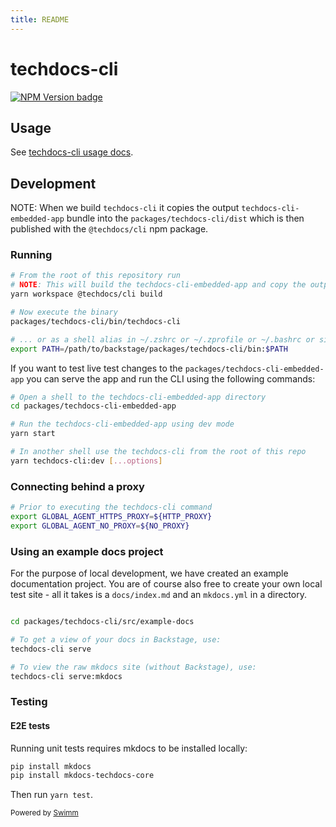 ```yaml
---
title: README
---
```

# techdocs-cli

[![NPM Version badge](https://img.shields.io/npm/v/@techdocs/cli)](https://www.npmjs.com/package/@techdocs/cli)

## Usage

See [techdocs-cli usage docs](https://backstage.io/docs/features/techdocs/cli).

## Development

NOTE: When we build `techdocs-cli` it copies the output `techdocs-cli-embedded-app` bundle into the `packages/techdocs-cli/dist` which is then published with the `@techdocs/cli` npm package.

### Running

```sh
# From the root of this repository run
# NOTE: This will build the techdocs-cli-embedded-app and copy the output into the cli dist directory
yarn workspace @techdocs/cli build

# Now execute the binary
packages/techdocs-cli/bin/techdocs-cli

# ... or as a shell alias in ~/.zshrc or ~/.zprofile or ~/.bashrc or similar
export PATH=/path/to/backstage/packages/techdocs-cli/bin:$PATH
```

If you want to test live test changes to the `packages/techdocs-cli-embedded-app` you can serve the app and run the CLI using the following commands:

```sh
# Open a shell to the techdocs-cli-embedded-app directory
cd packages/techdocs-cli-embedded-app

# Run the techdocs-cli-embedded-app using dev mode
yarn start

# In another shell use the techdocs-cli from the root of this repo
yarn techdocs-cli:dev [...options]
```

### Connecting behind a proxy

```sh
# Prior to executing the techdocs-cli command
export GLOBAL_AGENT_HTTPS_PROXY=${HTTP_PROXY}
export GLOBAL_AGENT_NO_PROXY=${NO_PROXY}
```

### Using an example docs project

For the purpose of local development, we have created an example documentation project. You are of course also free to create your own local test site - all it takes is a `docs/index.md` and an `mkdocs.yml` in a directory.

```sh

cd packages/techdocs-cli/src/example-docs

# To get a view of your docs in Backstage, use:
techdocs-cli serve

# To view the raw mkdocs site (without Backstage), use:
techdocs-cli serve:mkdocs
```

### Testing

#### E2E tests

Running unit tests requires mkdocs to be installed locally:

```sh
pip install mkdocs
pip install mkdocs-techdocs-core
```

Then run `yarn test`.

<SwmMeta version="3.0.0"><sup>Powered by [Swimm](https://app.swimm.io/)</sup></SwmMeta>

